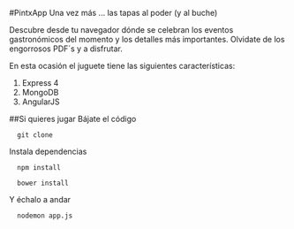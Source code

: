 #PintxApp
Una vez más ... las tapas al poder (y al buche)

Descubre desde tu navegador dónde se celebran los eventos gastronómicos del momento y los detalles más importantes. Olvidate de los engorrosos PDF´s y a disfrutar.

En esta ocasión el juguete tiene las siguientes características:

  1. Express 4
  2. MongoDB
  3. AngularJS

##Si quieres jugar
Bájate el código
````
  git clone
````
Instala dependencias
````
  npm install
````
````
  bower install
````
Y échalo a andar
````
  nodemon app.js
````